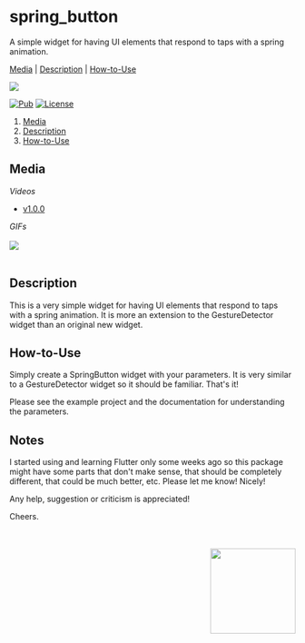# spring_button

A simple widget for having UI elements that respond to taps with a spring animation.

[Media](#media) | [Description](#description) | [How-to-Use](#howtouse)

<img src="https://img.shields.io/badge/Cosmos%20Software-Love%20Code-red"/>
<br>

[![Pub](https://img.shields.io/pub/v/spring_button?color=g)](https://pub.dev/packages/spring_button)
[![License](https://img.shields.io/github/license/aliyigitbireroglu/flutter-spring-button?color=blue)](https://github.com/aliyigitbireroglu/flutter-spring-button/blob/master/LICENSE)

1. [Media](#media) 
2. [Description](#description) 
3. [How-to-Use](#howtouse)


<a name="media"></a>
## Media
*Videos*

* [v1.0.0](https://youtu.be/MMG1sfj43E0)

*GIFs*
<br><br>
<img src="https://www.cosmossoftware.coffee/Common/Portfolio/GIFs/FlutterSpringButton.gif"/>
<br><br>


<a name="description"></a>
## Description
This is a very simple widget for having UI elements that respond to taps with a spring animation.  It is more an extension to the GestureDetector 
widget than an original new widget.


<a name="howtouse"></a>
## How-to-Use
Simply create a SpringButton widget with your parameters. It is very similar to a GestureDetector widget so it should be familiar. That's it!

Please see the example project and the documentation for understanding the parameters.


## Notes
I started using and learning Flutter only some weeks ago so this package might have some parts that don't make sense, 
that should be completely different, that could be much better, etc. Please let me know! Nicely! 

Any help, suggestion or criticism is appreciated! 

Cheers.

<br><br>
<img align="right" src="https://www.cosmossoftware.coffee/Common/Images/CosmosSoftwareIconTransparent.png" width="150" height="150"/>
<br><br>